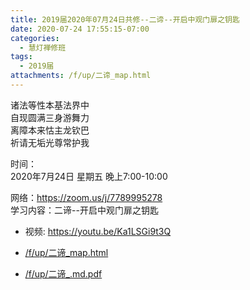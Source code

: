 ```yaml
---
title: 2019届2020年07月24日共修--二谛--开启中观门扉之钥匙
date: 2020-07-24 17:55:15-07:00
categories:
  - 慧灯禅修班
tags:
  - 2019届
attachments: /f/up/二谛_map.html
---
```

诸法等性本基法界中  
自现圆满三身游舞力  
离障本来怙主龙钦巴  
祈请无垢光尊常护我  

时间：  
2020年7月24日 星期五 晚上7:00-10:00  

网络：<https://zoom.us/j/7789995278>                             
学习内容：二谛--开启中观门扉之钥匙                       
- 视频: <https://youtu.be/Ka1LSGi9t3Q>           

- [/f/up/二谛_map.html](https://hdvblob.blob.core.windows.net/hdv/f/up/二谛_map.html)
- [/f/up/二谛_.md.pdf](https://hdvblob.blob.core.windows.net/hdv/f/up/二谛_.md.pdf)
